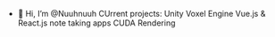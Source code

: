 - 👋 Hi, I’m @Nuuhnuuh
CUrrent projects:
Unity Voxel Engine
Vue.js & React.js note taking apps
CUDA Rendering

<!---
Nuuhnuuh/Nuuhnuuh is a ✨ special ✨ repository because its `README.md` (this file) appears on your GitHub profile.
You can click the Preview link to take a look at your changes.
--->
